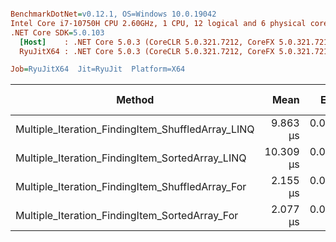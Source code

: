 ``` ini

BenchmarkDotNet=v0.12.1, OS=Windows 10.0.19042
Intel Core i7-10750H CPU 2.60GHz, 1 CPU, 12 logical and 6 physical cores
.NET Core SDK=5.0.103
  [Host]    : .NET Core 5.0.3 (CoreCLR 5.0.321.7212, CoreFX 5.0.321.7212), X64 RyuJIT
  RyuJitX64 : .NET Core 5.0.3 (CoreCLR 5.0.321.7212, CoreFX 5.0.321.7212), X64 RyuJIT

Job=RyuJitX64  Jit=RyuJit  Platform=X64  

```
|                                            Method |      Mean |     Error |    StdDev |  Gen 0 | Gen 1 | Gen 2 | Allocated |
|-------------------------------------------------- |----------:|----------:|----------:|-------:|------:|------:|----------:|
| Multiple_Iteration_FindingItem_ShuffledArray_LINQ |  9.863 μs | 0.0865 μs | 0.0675 μs | 0.0305 |     - |     - |     208 B |
|   Multiple_Iteration_FindingItem_SortedArray_LINQ | 10.309 μs | 0.0669 μs | 0.0593 μs | 0.0305 |     - |     - |     208 B |
|  Multiple_Iteration_FindingItem_ShuffledArray_For |  2.155 μs | 0.0199 μs | 0.0166 μs |      - |     - |     - |         - |
|    Multiple_Iteration_FindingItem_SortedArray_For |  2.077 μs | 0.0112 μs | 0.0104 μs |      - |     - |     - |         - |
